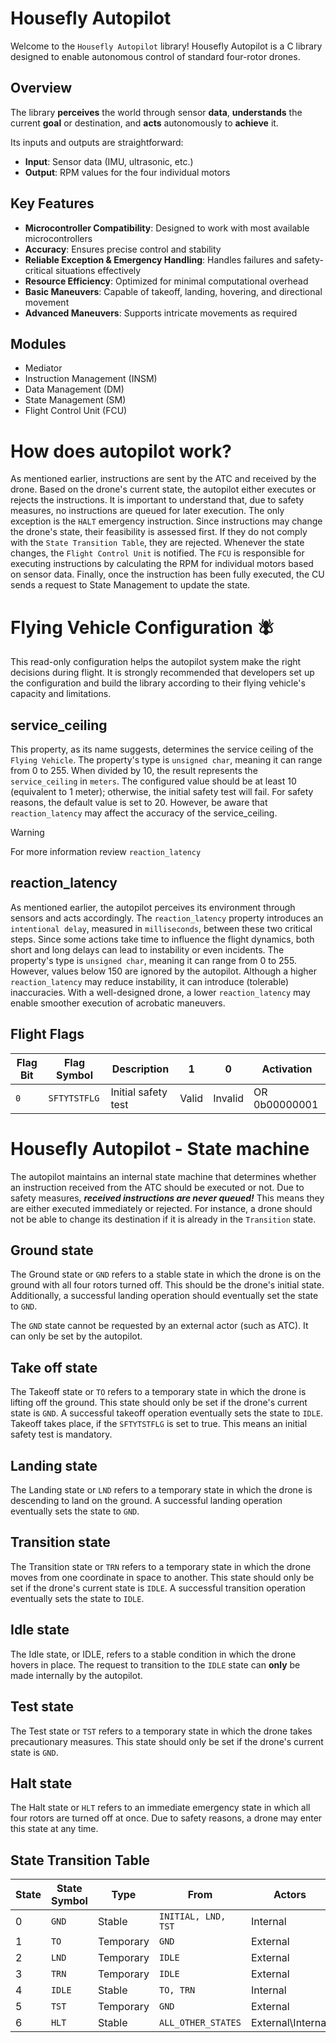 # Housefly Autopilot

Welcome to the `Housefly Autopilot` library!
Housefly Autopilot is a C library designed to enable autonomous control of standard four-rotor drones.

## Overview

The library **perceives** the world through sensor **data**, **understands** the current **goal** or destination, and **acts** autonomously to **achieve** it.

Its inputs and outputs are straightforward:

- **Input**: Sensor data (IMU, ultrasonic, etc.)
- **Output**: RPM values for the four individual motors

## Key Features

- **Microcontroller Compatibility**: Designed to work with most available microcontrollers
- **Accuracy**: Ensures precise control and stability
- **Reliable Exception & Emergency Handling**: Handles failures and safety-critical situations effectively
- **Resource Efficiency**: Optimized for minimal computational overhead
- **Basic Maneuvers**: Capable of takeoff, landing, hovering, and directional movement
- **Advanced Maneuvers**: Supports intricate movements as required

## Modules

- Mediator
- Instruction Management (INSM)
- Data Management (DM)
- State Management (SM)
- Flight Control Unit (FCU)

# How does autopilot work?

As mentioned earlier, instructions are sent by the ATC and received by the drone. Based on the drone's current state, the autopilot either executes or rejects the instructions.
It is important to understand that, due to safety measures, no instructions are queued for later execution. The only exception is the `HALT` emergency instruction. Since instructions may change the drone's state, their feasibility is assessed first. If they do not comply with the `State Transition Table`, they are rejected.
Whenever the state changes, the `Flight Control Unit` is notified. The `FCU` is responsible for executing instructions by calculating the RPM for individual motors based on sensor data. Finally, once the instruction has been fully executed, the CU sends a request to State Management to update the state.

# Flying Vehicle Configuration 🪰

This read-only configuration helps the autopilot system make the right decisions during flight. It is strongly recommended that developers set up the configuration and build the library according to their flying vehicle's capacity and limitations.

## service_ceiling

This property, as its name suggests, determines the service ceiling of the `Flying Vehicle`. The property's type is `unsigned char`, meaning it can range from 0 to 255. When divided by 10, the result represents the `service_ceiling` in `meters`. The configured value should be at least 10 (equivalent to 1 meter); otherwise, the initial safety test will fail. For safety reasons, the default value is set to 20. However, be aware that `reaction_latency` may affect the accuracy of the service_ceiling.

> [!WARNING]
> For more information review `reaction_latency`

## reaction_latency

As mentioned earlier, the autopilot perceives its environment through sensors and acts accordingly. The `reaction_latency` property introduces an `intentional delay`, measured in `milliseconds`, between these two critical steps. Since some actions take time to influence the flight dynamics, both short and long delays can lead to instability or even incidents. The property's type is `unsigned char`, meaning it can range from 0 to 255. However, values below 150 are ignored by the autopilot. Although a higher `reaction_latency` may reduce instability, it can introduce (tolerable) inaccuracies. With a well-designed drone, a lower `reaction_latency` may enable smoother execution of acrobatic maneuvers.

## Flight Flags

| Flag Bit | Flag Symbol  | Description         | 1     | 0       | Activation    |
| -------- | ------------ | ------------------- | ----- | ------- | ------------- |
| `0`      | `SFTYTSTFLG` | Initial safety test | Valid | Invalid | OR 0b00000001 |

# Housefly Autopilot - State machine

The autopilot maintains an internal state machine that determines whether an instruction received from the ATC should be executed or not. Due to safety measures, **_received instructions are never queued!_** This means they are either executed immediately or rejected. For instance, a drone should not be able to change its destination if it is already in the `Transition` state.

## Ground state

The Ground state or `GND` refers to a stable state in which the drone is on the ground with all four rotors turned off. This should be the drone's initial state. Additionally, a successful landing operation should eventually set the state to `GND`.

The `GND` state cannot be requested by an external actor (such as ATC). It can only be set by the autopilot.

## Take off state

The Takeoff state or `TO` refers to a temporary state in which the drone is lifting off the ground. This state should only be set if the drone's current state is `GND`. A successful takeoff operation eventually sets the state to `IDLE`.
Takeoff takes place, if the `SFTYTSTFLG` is set to true. This means an initial safety test is mandatory.

## Landing state

The Landing state or `LND` refers to a temporary state in which the drone is descending to land on the ground. A successful landing operation eventually sets the state to `GND`.

## Transition state

The Transition state or `TRN` refers to a temporary state in which the drone moves from one coordinate in space to another. This state should only be set if the drone's current state is `IDLE`. A successful transition operation eventually sets the state to `IDLE`.

## Idle state

The Idle state, or IDLE, refers to a stable condition in which the drone hovers in place. The request to transition to the `IDLE` state can **only** be made internally by the autopilot.

## Test state

The Test state or `TST` refers to a temporary state in which the drone takes precautionary measures. This state should only be set if the drone's current state is `GND`.

## Halt state

The Halt state or `HLT` refers to an immediate emergency state in which all four rotors are turned off at once. Due to safety reasons, a drone may enter this state at any time.

## State Transition Table

| State | State Symbol | Type      | From                | Actors            | Flags        | To     |
| ----- | ------------ | --------- | ------------------- | ----------------- | ------------ | ------ |
| 0     | `GND`        | Stable    | `INITIAL, LND, TST` | Internal          |              |
| 1     | `TO`         | Temporary | `GND`               | External          | `SFTYTSTFLG` | `IDLE` |
| 2     | `LND`        | Temporary | `IDLE`              | External          |              | `GND`  |
| 3     | `TRN`        | Temporary | `IDLE`              | External          |              | `IDLE` |
| 4     | `IDLE`       | Stable    | `TO, TRN`           | Internal          |              |
| 5     | `TST`        | Temporary | `GND`               | External          |              | `GND`  |
| 6     | `HLT`        | Stable    | `ALL_OTHER_STATES`  | External\Internal |              |
